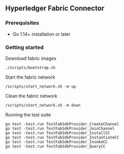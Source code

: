 ## Hyperledger Fabric Connector

### Prerequisites
- Go 1.14+ installation or later

### Getting started
Download fabric images
```
./scripts/bootstrap.sh
```
Start the fabric network
```
/scripts/start_network.sh -m up
```
Clean the fabric network
```
/scripts/start_network.sh -m down
```

Running the test suite
```
go test -test.run TestFabSdkProvider_CreateChannel
go test -test.run TestFabSdkProvider_JoinChannel
go test -test.run TestFabSdkProvider_InstallCC
go test -test.run TestFabSdkProvider_InstantiateCC
go test -test.run TestFabSdkProvider_InvokeCC
go test -test.run TestFabSdkProvider_QueryCC
```
